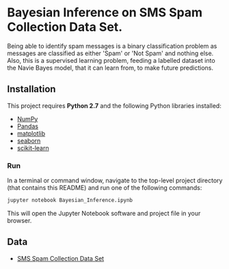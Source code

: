 # Bayesian Inference on SMS Spam Collection Data Set.

Being able to identify spam messages is a binary classification problem as messages are classified as either 'Spam' or 'Not Spam' and nothing else. Also, this is a supervised learning problem, feeding a labelled dataset into the Navie Bayes model, that it can learn from, to make future predictions.


## Installation

This project requires **Python 2.7** and the following Python libraries installed:

- [NumPy](http://www.numpy.org/)
- [Pandas](http://pandas.pydata.org)
- [matplotlib](http://matplotlib.org/)
- [seaborn](https://seaborn.pydata.org/)
- [scikit-learn](http://scikit-learn.org/stable/)


### Run

In a terminal or command window, navigate to the top-level project directory (that contains this README) and run one of the following commands:


```bash
jupyter notebook Bayesian_Inference.ipynb
```

This will open the Jupyter Notebook software and project file in your browser.



## Data

- [SMS Spam Collection Data Set ](https://archive.ics.uci.edu/ml/datasets/sms+spam+collection#)



